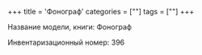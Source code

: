 +++
title = 'Фонограф'
categories = [""]
tags = [""]
+++

Название модели, книги: Фонограф

Инвентаризационный номер: 396

